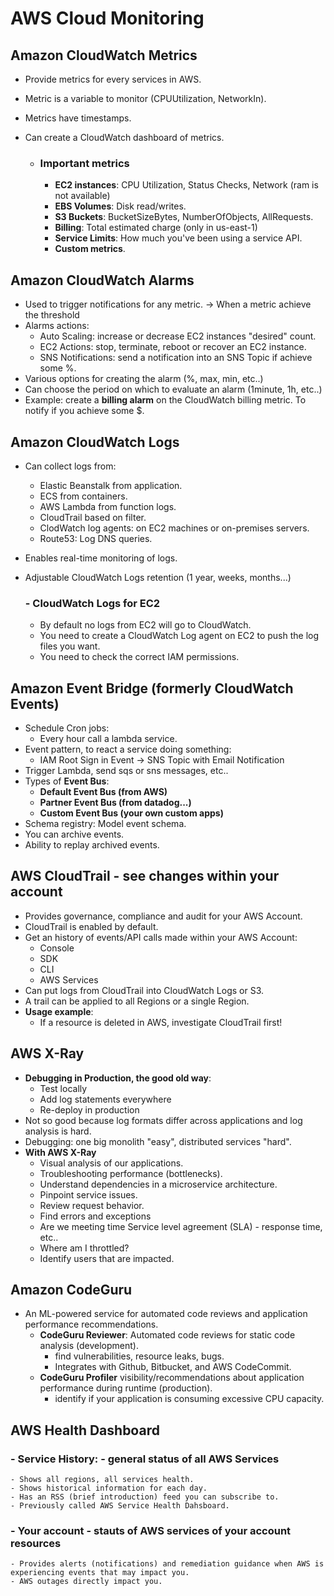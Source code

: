 # AWS Cloud Monitoring

## Amazon CloudWatch Metrics

- Provide metrics for every services in AWS.
- Metric is a variable to monitor (CPUUtilization, NetworkIn).
- Metrics have timestamps.
- Can create a CloudWatch dashboard of metrics.

  - ### Important metrics
    - **EC2 instances**: CPU Utilization, Status Checks, Network (ram is not available)
    - **EBS Volumes**: Disk read/writes.
    - **S3 Buckets**: BucketSizeBytes, NumberOfObjects, AllRequests.
    - **Billing**: Total estimated charge (only in us-east-1)
    - **Service Limits**: How much you've been using a service API.
    - **Custom metrics**.

## Amazon CloudWatch Alarms

- Used to trigger notifications for any metric. -> When a metric achieve the threshold
- Alarms actions:
  - Auto Scaling: increase or decrease EC2 instances "desired" count.
  - EC2 Actions: stop, terminate, reboot or recover an EC2 instance.
  - SNS Notifications: send a notification into an SNS Topic if achieve some %.
- Various options for creating the alarm (%, max, min, etc..)
- Can choose the period on which to evaluate an alarm (1minute, 1h, etc..)
- Example: create a **billing alarm** on the CloudWatch billing metric. To notify if you achieve some $.

## Amazon CloudWatch Logs

- Can collect logs from:
  - Elastic Beanstalk from application.
  - ECS from containers.
  - AWS Lambda from function logs.
  - CloudTrail based on filter.
  - ClodWatch log agents: on EC2 machines or on-premises servers.
  - Route53: Log DNS queries.
- Enables real-time monitoring of logs.
- Adjustable CloudWatch Logs retention (1 year, weeks, months...)

  ### - CloudWatch Logs for EC2

  - By default no logs from EC2 will go to CloudWatch.
  - You need to create a CloudWatch Log agent on EC2 to push the log files you want.
  - You need to check the correct IAM permissions.

## Amazon Event Bridge (formerly CloudWatch Events)

- Schedule Cron jobs:
  - Every hour call a lambda service.
- Event pattern, to react a service doing something:
  - IAM Root Sign in Event -> SNS Topic with Email Notification
- Trigger Lambda, send sqs or sns messages, etc..
- Types of **Event Bus**:
  - **Default Event Bus (from AWS)**
  - **Partner Event Bus (from datadog...)**
  - **Custom Event Bus (your own custom apps)**
- Schema registry: Model event schema.
- You can archive events.
- Ability to replay archived events.

## AWS CloudTrail - see changes within your account
- Provides governance, compliance and audit for your AWS Account.
- CloudTrail is enabled by default.
- Get an history of events/API calls made within your AWS Account:
  - Console
  - SDK
  - CLI
  - AWS Services
- Can put logs from CloudTrail into CloudWatch Logs or S3.
- A trail can be applied to all Regions or a single Region.
- **Usage example**:
  - If a resource is deleted in AWS, investigate CloudTrail first!

## AWS X-Ray
- **Debugging in Production, the good old way**:
  - Test locally
  - Add log statements everywhere
  - Re-deploy in production
- Not so good because log formats differ across applications and log analysis is hard.
- Debugging: one big monolith "easy", distributed services "hard".
- **With AWS X-Ray**
  - Visual analysis of our applications.
  - Troubleshooting performance (bottlenecks).
  - Understand dependencies in a microservice architecture.
  - Pinpoint service issues.
  - Review request behavior.
  - Find errors and exceptions
  - Are we meeting time Service level agreement (SLA) - response time, etc..
  - Where am I throttled?
  - Identify users that are impacted.

## Amazon CodeGuru
- An ML-powered service for automated code reviews and application performance recommendations.
  - **CodeGuru Reviewer**: Automated code reviews for static code analysis (development).
    - find vulnerabilities, resource leaks, bugs.
    - Integrates with Github, Bitbucket, and AWS CodeCommit.
  - **CodeGuru Profiler** visibility/recommendations about application performance during runtime (production).
    - identify if your application is consuming excessive CPU capacity.

## AWS Health Dashboard

  ### - Service History: - general status of all AWS Services
    - Shows all regions, all services health.
    - Shows historical information for each day.
    - Has an RSS (brief introduction) feed you can subscribe to.
    - Previously called AWS Service Health Dahsboard.

  ### - Your account - stauts of AWS services of your account resources
    - Provides alerts (notifications) and remediation guidance when AWS is experiencing events that may impact you.
    - AWS outages directly impact you.